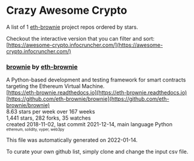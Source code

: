 # Crazy Awesome Crypto
A list of 1 [eth-brownie](https://github.com/eth-brownie) project repos ordered by stars.  

Checkout the interactive version that you can filter and sort: 
[https://awesome-crypto.infocruncher.com/](https://awesome-crypto.infocruncher.com/)  


### [brownie](https://github.com/eth-brownie/brownie) by [eth-brownie](https://github.com/eth-brownie)  
A Python-based development and testing framework for smart contracts targeting the Ethereum Virtual Machine.  
[https://eth-brownie.readthedocs.io](https://eth-brownie.readthedocs.io)  
[https://github.com/eth-brownie/brownie](https://github.com/eth-brownie/brownie)  
8.63 stars per week over 167 weeks  
1,441 stars, 282 forks, 35 watches  
created 2018-11-02, last commit 2021-12-14, main language Python  
<sub><sup>ethereum, solidity, vyper, web3py</sup></sub>


This file was automatically generated on 2022-01-14.  

To curate your own github list, simply clone and change the input csv file.  
